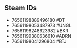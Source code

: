 ## Steam IDs

- 76561198889496180 #DT
- 76561198053487973 #UNGL
- 76561198248623982 #BKR
- 76561199380636610 #ADRN
- 76561198041296804 #BTJ

 

